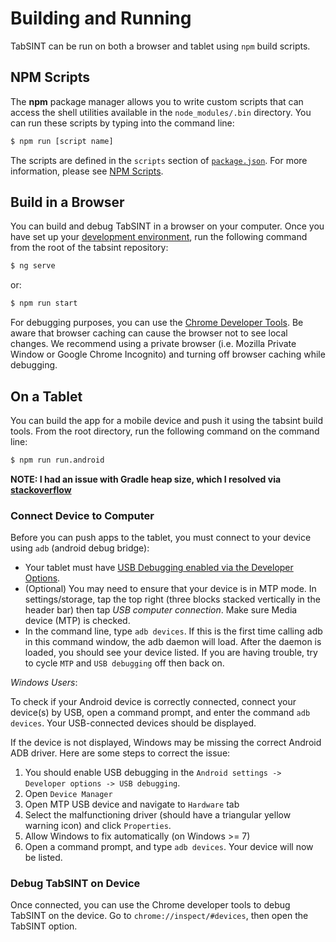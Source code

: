 # Building and Running

TabSINT can be run on both a browser and tablet using `npm` build scripts. 
<!-- The build of TabSINT can be customized using a config file in the `/config` directory.  -->

## NPM Scripts

The **npm** package manager allows you to write custom scripts that can access the shell utilities available in the `node_modules/.bin` directory.  You can run these scripts by typing into the command line:

```bash
$ npm run [script name]
```

The scripts are defined in the `scripts` section of [`package.json`](../package.json). 
For more information, please see [NPM Scripts](https://docs.npmjs.com/misc/scripts).

<!-- ## Config Files

To customize your build of TabSINT, you can include your own config file in the `/config` directory.
The config file must conform to the [`config_schema.json`](../config/config_schema.json) in the tabsint repository.

To use your own config file while building tabsint, use the npm script:

```
$ npm run set-config [config filename]
```

Here is an example config, based on the example config in `/config/example_config.json`):

``` json
{
  "build": "build",
  "platform":"android",
  "description": "this is my build of tabsint",
  "gitlab": {
    "host": "https://gitlab.com/",
    "namespace":"group",
    "token": "private-token"
  }
}
```


You would add this to your project by running:

```
$ npm run set-config example_config
```


### Version Controlling Config Files

All files except `example_config.json` and `config_schema.json` in the `/config` directory are currently ignore by git. 
If you would like to version control config files (which is generally a good idea), the tabsint build scripts will also look for config files in the `config` directory of the path defined by an environment variable `TABSINT_ADMIN`.

For example, on a Linux or Mac machine, you can define the `TABSINT_ADMIN` environment variable to be equivalent to the path `/Users/creare/tabsint-admin` in your `.bash_profile`:

```bash
alias TABSINT_ADMIN="/Users/creare/tabsint-admin"
```


To refer to this environment variable instead of your local `/config` directory, use the flag `--tabsintadmin` when running `set-project`:

```
$ npm run set-project [config filename] --tabsintadmin
```

You could now put config files in the directory `Users/creare/tabsint-admin/config/` (i.e. `Users/creare/tabsint-admin/config/[config filename].json`) and the tabsint build scripts will be able to use these files.

[Environment variables](https://www.digitalocean.com/community/tutorials/how-to-read-and-set-environmental-and-shell-variables-on-a-linux-vps) can be defined on the command line or using a GUI like [Rapid Environment Editor](http://www.rapidee.com/en/download) (windows only).   -->

## Build in a Browser

You can build and debug TabSINT in a browser on your computer. 
Once you have set up your [development environment](dev-env.md), run the following command from the root of the tabsint repository:

```bash
$ ng serve
```
or:

```bash
$ npm run start
```

For debugging purposes, you can use the [Chrome Developer Tools](https://developer.chrome.com/devtools).
Be aware that browser caching can cause the browser not to see local changes.
We recommend using a private browser (i.e. Mozilla Private Window or Google Chrome Incognito) and turning off browser caching while debugging.

## On a Tablet

You can build the app for a mobile device and push it using the tabsint build tools. From the root directory, run the following command on the command line:

```bash
$ npm run run.android
```

**NOTE: I had an issue with Gradle heap size, which I resolved via [stackoverflow](https://stackoverflow.com/a/31760855)**

### Connect Device to Computer

Before you can push apps to the tablet, you must connect to your device using `adb` (android debug bridge):

- Your tablet must have [USB Debugging enabled via the Developer Options](https://developers.google.com/web/tools/chrome-devtools/remote-debugging/).
- (Optional) You may need to ensure that your device is in MTP mode. In settings/storage, tap the top right (three blocks stacked vertically in the header bar) then tap *USB computer connection*.  Make sure Media device (MTP) is checked.
- In the command line, type `adb devices`.  If this is the first time calling adb in this command window, the adb daemon will load. After the daemon is loaded, you should see your device listed. If you are having trouble, try to cycle `MTP` and `USB debugging` off then back on.

*Windows Users*:

To check if your Android device is correctly connected, connect your device(s) by USB, open a command prompt, and enter the command `adb devices`. 
Your USB-connected devices should be displayed.

If the device is not displayed, Windows may be missing the correct Android ADB driver. 
Here are some steps to correct the issue:

1. You should enable USB debugging in the `Android settings -> Developer options -> USB debugging`.
2. Open `Device Manager`
3. Open MTP USB device and navigate to `Hardware` tab
4. Select the malfunctioning driver (should have a triangular yellow warning icon) and click `Properties`.
5. Allow Windows to fix automatically (on Windows >= 7)
6. Open a command prompt, and type `adb devices`. Your device will now be listed.

### Debug TabSINT on Device

Once connected, you can use the Chrome developer tools to debug TabSINT on the device.  Go to `chrome://inspect/#devices`, then open the TabSINT option.
